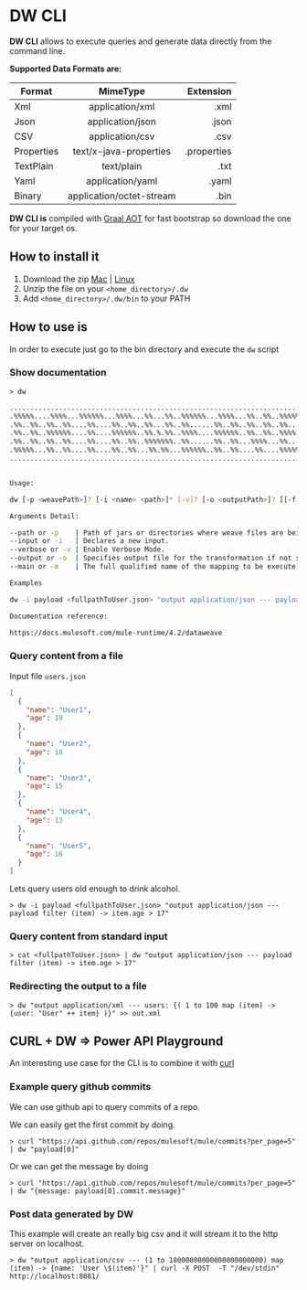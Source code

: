 # DW CLI

**DW CLI** allows to execute queries and generate data directly from the command line.

**Supported Data Formats are:**

| Format  |      MimeType      |  Extension |
|----------|:-------------:|------:|
| Xml |  application/xml | .xml |
| Json |    application/json   |   .json |
| CSV | application/csv |   .csv |
| Properties | text/x-java-properties | .properties|
| TextPlain | text/plain | .txt|
| Yaml | application/yaml | .yaml|
| Binary | application/octet-stream| .bin|
    

**DW CLI is** compiled with [Graal AOT](https://www.graalvm.org/docs/reference-manual/aot-compilation/) for fast bootstrap so download the one for your target os.

## How to install it 


1. Download the zip [Mac](http://weave-cli.s3.amazonaws.com/native-cli-1.0.0-SNAPSHOT-native-distro-osx.zip) | [Linux](http://weave-cli.s3.amazonaws.com/native-cli-1.0.0-SNAPSHOT-native-distro-linux.zip)
2. Unzip the file on your `<home_directory>/.dw`
3. Add `<home_directory>/.dw/bin` to your PATH


## How to use is

In order to execute just go to the bin directory and execute the `dw` script
 
### Show documentation

  `> dw`
 
 ```bash
.........................................................................
.%%%%%....%%%%...%%%%%%...%%%%...%%...%%..%%%%%%...%%%%...%%..%%..%%%%%%.
.%%..%%..%%..%%....%%....%%..%%..%%...%%..%%......%%..%%..%%..%%..%%.....
.%%..%%..%%%%%%....%%....%%%%%%..%%.%.%%..%%%%....%%%%%%..%%..%%..%%%%...
.%%..%%..%%..%%....%%....%%..%%..%%%%%%%..%%......%%..%%...%%%%...%%.....
.%%%%%...%%..%%....%%....%%..%%...%%.%%...%%%%%%..%%..%%....%%....%%%%%%.
.........................................................................


Usage:

dw [-p <weavePath>]? [-i <name> <path>]* [-v]? [-o <outputPath>]? [[-f <filePath>] | [-m <nameIdentifier>] | <scriptContent>]

Arguments Detail:

 --path or -p    | Path of jars or directories where weave files are being searched.
 --input or -i   | Declares a new input.
 --verbose or -v | Enable Verbose Mode.
 --output or -o  | Specifies output file for the transformation if not standard output will be used.
 --main or -m    | The full qualified name of the mapping to be execute.

 Examples

 dw -i payload <fullpathToUser.json> "output application/json --- payload filter (item) -> item.age > 17"

 Documentation reference:

 https://docs.mulesoft.com/mule-runtime/4.2/dataweave

```

### Query content from a file

Input file `users.json`

```json
[
  {
    "name": "User1",
    "age": 19
  },
  {
    "name": "User2",
    "age": 18
  },
  {
    "name": "User3",
    "age": 15
  },
  {
    "name": "User4",
    "age": 13
  },
  {
    "name": "User5",
    "age": 16
  }
]
```
 
Lets query users old enough to drink alcohol.

`> dw -i payload <fullpathToUser.json> "output application/json --- payload filter (item) -> item.age > 17"`


### Query content from standard input

`> cat <fullpathToUser.json> | dw "output application/json --- payload filter (item) -> item.age > 17"`

### Redirecting the output to a file

`> dw "output application/xml --- users: {( 1 to 100 map (item) -> {user: "User" ++ item} )}" >> out.xml` 


## CURL + DW => Power API Playground

An interesting use case for the CLI is to combine it with [curl](https://curl.haxx.se/)  

### Example query github commits

We can use github api to query commits of a repo.

We can easily get the first commit by doing.

`> curl "https://api.github.com/repos/mulesoft/mule/commits?per_page=5" | dw "payload[0]"`

Or we can get the message by doing

`> curl "https://api.github.com/repos/mulesoft/mule/commits?per_page=5" | dw "{message: payload[0].commit.message}"` 

### Post data generated by DW

This example will create an really big csv and it will stream it to the http server on localhost.

`> dw "output application/csv --- (1 to 10000000000000000000000) map (item) -> {name: 'User \$(item)'}" | curl -X POST  -T "/dev/stdin" http://localhost:8081/`

